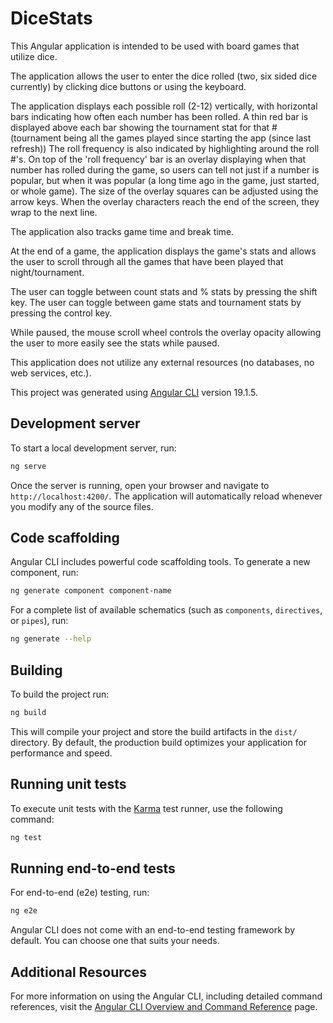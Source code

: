 # DiceStats

This Angular application is intended to be used with board games that utilize dice.

The application allows the user to enter the dice rolled (two, six sided dice currently) by clicking dice buttons or using the keyboard.

The application displays each possible roll (2-12) vertically, with horizontal bars indicating how often each number has been rolled.
A thin red bar is displayed above each bar showing the tournament stat for that # (tournament being all the games played since starting the app (since last refresh))
The roll frequency is also indicated by highlighting around the roll #'s.
On top of the 'roll frequency' bar is an overlay displaying when that number has rolled during the game, so users can tell not just if a number is popular, but when it was popular (a long time ago in the game, just started, or whole game).  The size of the overlay squares can be adjusted using the arrow keys.  When the overlay characters reach the end of the screen, they wrap to the next line.

The application also tracks game time and break time.

At the end of a game, the application displays the game's stats and allows the user to scroll through all the games that have been played that night/tournament.

The user can toggle between count stats and % stats by pressing the shift key.
The user can toggle between game stats and tournament stats by pressing the control key.

While paused, the mouse scroll wheel controls the overlay opacity allowing the user to more easily see the stats while paused.

This application does not utilize any external resources (no databases, no web services, etc.).


This project was generated using [Angular CLI](https://github.com/angular/angular-cli) version 19.1.5.

## Development server

To start a local development server, run:

```bash
ng serve
```

Once the server is running, open your browser and navigate to `http://localhost:4200/`. The application will automatically reload whenever you modify any of the source files.

## Code scaffolding

Angular CLI includes powerful code scaffolding tools. To generate a new component, run:

```bash
ng generate component component-name
```

For a complete list of available schematics (such as `components`, `directives`, or `pipes`), run:

```bash
ng generate --help
```

## Building

To build the project run:

```bash
ng build
```

This will compile your project and store the build artifacts in the `dist/` directory. By default, the production build optimizes your application for performance and speed.

## Running unit tests

To execute unit tests with the [Karma](https://karma-runner.github.io) test runner, use the following command:

```bash
ng test
```

## Running end-to-end tests

For end-to-end (e2e) testing, run:

```bash
ng e2e
```

Angular CLI does not come with an end-to-end testing framework by default. You can choose one that suits your needs.

## Additional Resources

For more information on using the Angular CLI, including detailed command references, visit the [Angular CLI Overview and Command Reference](https://angular.dev/tools/cli) page.
